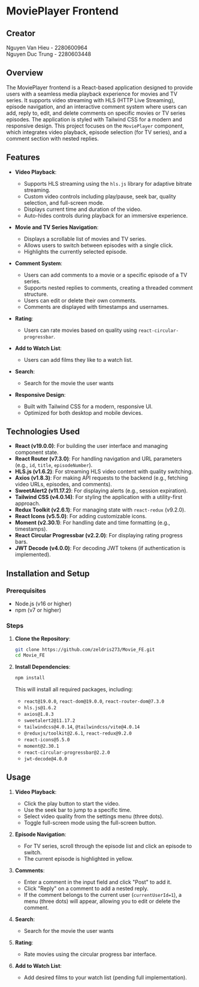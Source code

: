 # MoviePlayer Frontend

## Creator

Nguyen Van Hieu - 2280600964\
Nguyen Duc Trung - 2280603448

## Overview

The MoviePlayer frontend is a React-based application designed to provide users with a seamless media playback experience for movies and TV series. It supports video streaming with HLS (HTTP Live Streaming), episode navigation, and an interactive comment system where users can add, reply to, edit, and delete comments on specific movies or TV series episodes. The application is styled with Tailwind CSS for a modern and responsive design. This project focuses on the `MoviePlayer` component, which integrates video playback, episode selection (for TV series), and a comment section with nested replies.

## Features

- **Video Playback**:

  - Supports HLS streaming using the `hls.js` library for adaptive bitrate streaming.
  - Custom video controls including play/pause, seek bar, quality selection, and full-screen mode.
  - Displays current time and duration of the video.
  - Auto-hides controls during playback for an immersive experience.

- **Movie and TV Series Navigation**:

  - Displays a scrollable list of movies and TV series.
  - Allows users to switch between episodes with a single click.
  - Highlights the currently selected episode.

- **Comment System**:

  - Users can add comments to a movie or a specific episode of a TV series.
  - Supports nested replies to comments, creating a threaded comment structure.
  - Users can edit or delete their own comments.
  - Comments are displayed with timestamps and usernames.

- **Rating**:

  - Users can rate movies based on quality using `react-circular-progressbar`.

- **Add to Watch List**:

  - Users can add films they like to a watch list.

- **Search**:

  - Search for the movie the user wants

- **Responsive Design**:

  - Built with Tailwind CSS for a modern, responsive UI.
  - Optimized for both desktop and mobile devices.

## Technologies Used

- **React (v19.0.0)**: For building the user interface and managing component state.
- **React Router (v7.3.0)**: For handling navigation and URL parameters (e.g., `id`, `title`, `episodeNumber`).
- **HLS.js (v1.6.2)**: For streaming HLS video content with quality switching.
- **Axios (v1.8.3)**: For making API requests to the backend (e.g., fetching video URLs, episodes, and comments).
- **SweetAlert2 (v11.17.2)**: For displaying alerts (e.g., session expiration).
- **Tailwind CSS (v4.0.14)**: For styling the application with a utility-first approach.
- **Redux Toolkit (v2.6.1)**: For managing state with `react-redux` (v9.2.0).
- **React Icons (v5.5.0)**: For adding customizable icons.
- **Moment (v2.30.1)**: For handling date and time formatting (e.g., timestamps).
- **React Circular Progressbar (v2.2.0)**: For displaying rating progress bars.
- **JWT Decode (v4.0.0)**: For decoding JWT tokens (if authentication is implemented).

## Installation and Setup

### Prerequisites

- Node.js (v16 or higher)
- npm (v7 or higher)

### Steps

1. **Clone the Repository**:

   ```bash
   git clone https://github.com/zeldris273/Movie_FE.git
   cd Movie_FE
   ```

2. **Install Dependencies**:

   ```bash
   npm install
   ```

   This will install all required packages, including:

   - `react@19.0.0`, `react-dom@19.0.0`, `react-router-dom@7.3.0`
   - `hls.js@1.6.2`
   - `axios@1.8.3`
   - `sweetalert2@11.17.2`
   - `tailwindcss@4.0.14`, `@tailwindcss/vite@4.0.14`
   - `@reduxjs/toolkit@2.6.1`, `react-redux@9.2.0`
   - `react-icons@5.5.0`
   - `moment@2.30.1`
   - `react-circular-progressbar@2.2.0`
   - `jwt-decode@4.0.0`

## Usage

1. **Video Playback**:

   - Click the play button to start the video.
   - Use the seek bar to jump to a specific time.
   - Select video quality from the settings menu (three dots).
   - Toggle full-screen mode using the full-screen button.

2. **Episode Navigation**:

   - For TV series, scroll through the episode list and click an episode to switch.
   - The current episode is highlighted in yellow.

3. **Comments**:

   - Enter a comment in the input field and click "Post" to add it.
   - Click "Reply" on a comment to add a nested reply.
   - If the comment belongs to the current user (`currentUserId=1`), a menu (three dots) will appear, allowing you to edit or delete the comment.

4. **Search**:

   - Search for the movie the user wants

5. **Rating**:

   - Rate movies using the circular progress bar interface.

6. **Add to Watch List**:

   - Add desired films to your watch list (pending full implementation).